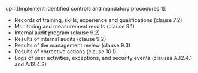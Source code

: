 up::[[Implement identified controls and mandatory procedures 1]]

- Records of training, skills, experience and qualifications (clause 7.2)
- Monitoring and measurement results (clause 9.1)
- Internal audit program (clause 9.2)
- Results of internal audits (clause 9.2)
- Results of the management review (clause 9.3)
- Results of corrective actions (clause 10.1)
- Logs of user activities, exceptions, and security events (clauses A.12.4.1 and A.12.4.3)